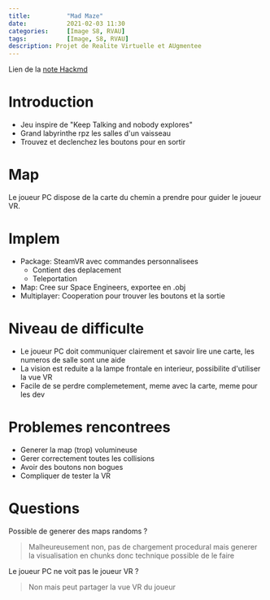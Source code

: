 ```yaml
---
title:          "Mad Maze"
date:           2021-02-03 11:30
categories:     [Image S8, RVAU]
tags:           [Image, S8, RVAU]
description: Projet de Realite Virtuelle et AUgmentee
---
```

Lien de la [note Hackmd](https://hackmd.io/@lemasymasa/SJWg2lde_)

# Introduction
* Jeu inspire de "Keep Talking and nobody explores"
* Grand labyrinthe rpz les salles d'un vaisseau
* Trouvez et declenchez les boutons pour en sortir

# Map
Le joueur PC dispose de la carte du chemin a prendre pour guider le joueur VR.

# Implem
* Package: SteamVR avec commandes personnalisees
    * Contient des deplacement
    * Teleportation
* Map: Cree sur Space Engineers, exportee en .obj
* Multiplayer: Cooperation pour trouver les boutons et la sortie

# Niveau de difficulte
* Le joueur PC doit communiquer clairement et savoir lire une carte, les numeros de salle sont une aide
* La vision est reduite a la lampe frontale en interieur, possibilite d'utiliser la vue VR
* Facile de se perdre complemetement, meme avec la carte, meme pour les dev

# Problemes rencontrees
* Generer la map (trop) volumineuse
* Gerer correctement toutes les collisions
* Avoir des boutons non bogues
* Compliquer de tester la VR

# Questions
Possible de generer des maps randoms ?
> Malheureusement non, pas de chargement procedural mais generer la visualisation en chunks donc technique possible de le faire

Le joueur PC ne voit pas le joueur VR ?
> Non mais peut partager la vue VR du joueur